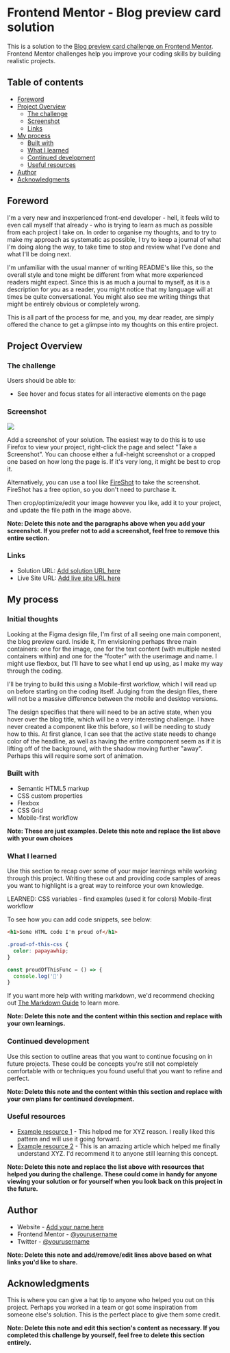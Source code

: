 # Frontend Mentor - Blog preview card solution

This is a solution to the [Blog preview card challenge on Frontend Mentor](https://www.frontendmentor.io/challenges/blog-preview-card-ckPaj01IcS). Frontend Mentor challenges help you improve your coding skills by building realistic projects. 

## Table of contents

- [Foreword](#foreword)
- [Project Overview](#project-overview)
  - [The challenge](#the-challenge)
  - [Screenshot](#screenshot)
  - [Links](#links)
- [My process](#my-process)
  - [Built with](#built-with)
  - [What I learned](#what-i-learned)
  - [Continued development](#continued-development)
  - [Useful resources](#useful-resources)
- [Author](#author)
- [Acknowledgments](#acknowledgments)

## Foreword

I'm a very new and inexperienced front-end developer - hell, it feels wild to even call myself that already - who is trying to learn as much as possible from each project I take on. In order to organise my thoughts, and to try to make my approach as systematic as possible, I try to keep a journal of what I'm doing along the way, to take time to stop and review what I've done and what I'll be doing next.

I'm unfamiliar with the usual manner of writing README's like this, so the overall style and tone might be different from what more experienced readers might expect. Since this is as much a journal to myself, as it is a description for you as a reader, you might notice that my language will at times be quite conversational. You might also see me writing things that might be entirely obvious or completely wrong. 

This is all part of the process for me, and you, my dear reader, are simply offered the chance to get a glimpse into my thoughts on this entire project.

## Project Overview

### The challenge

Users should be able to:

- See hover and focus states for all interactive elements on the page

### Screenshot

![](./screenshot.jpg)

Add a screenshot of your solution. The easiest way to do this is to use Firefox to view your project, right-click the page and select "Take a Screenshot". You can choose either a full-height screenshot or a cropped one based on how long the page is. If it's very long, it might be best to crop it.

Alternatively, you can use a tool like [FireShot](https://getfireshot.com/) to take the screenshot. FireShot has a free option, so you don't need to purchase it. 

Then crop/optimize/edit your image however you like, add it to your project, and update the file path in the image above.

**Note: Delete this note and the paragraphs above when you add your screenshot. If you prefer not to add a screenshot, feel free to remove this entire section.**

### Links

- Solution URL: [Add solution URL here](https://your-solution-url.com)
- Live Site URL: [Add live site URL here](https://your-live-site-url.com)

## My process

### Initial thoughts

Looking at the Figma design file, I'm first of all seeing one main component, the blog preview card. Inside it, I'm envisioning perhaps three main containers: one for the image, one for the text content (with multiple nested containers within) and one for the "footer" with the userimage and name. I might use flexbox, but I'll have to see what I end up using, as I make my way through the coding.

I'll be trying to build this using a Mobile-first workflow, which I will read up on before starting on the coding itself. Judging from the design files, there will not be a massive difference between the mobile and desktop versions. 

The design specifies that there will need to be an active state, when you hover over the blog title, which will be a very interesting challenge. I have never created a component like this before, so I will be needing to study how to this. At first glance, I can see that the active state needs to change color of the headline, as well as having the entire component seem as if it is lifting off of the background, with the shadow moving further "away". Perhaps this will require some sort of animation.

### Built with

- Semantic HTML5 markup
- CSS custom properties
- Flexbox
- CSS Grid
- Mobile-first workflow

**Note: These are just examples. Delete this note and replace the list above with your own choices**

### What I learned

Use this section to recap over some of your major learnings while working through this project. Writing these out and providing code samples of areas you want to highlight is a great way to reinforce your own knowledge.

LEARNED:
CSS variables - find examples (used it for colors)
Mobile-first workflow

To see how you can add code snippets, see below:

```html
<h1>Some HTML code I'm proud of</h1>
```
```css
.proud-of-this-css {
  color: papayawhip;
}
```
```js
const proudOfThisFunc = () => {
  console.log('🎉')
}
```

If you want more help with writing markdown, we'd recommend checking out [The Markdown Guide](https://www.markdownguide.org/) to learn more.

**Note: Delete this note and the content within this section and replace with your own learnings.**

### Continued development

Use this section to outline areas that you want to continue focusing on in future projects. These could be concepts you're still not completely comfortable with or techniques you found useful that you want to refine and perfect.

**Note: Delete this note and the content within this section and replace with your own plans for continued development.**

### Useful resources

- [Example resource 1](https://www.example.com) - This helped me for XYZ reason. I really liked this pattern and will use it going forward.
- [Example resource 2](https://www.example.com) - This is an amazing article which helped me finally understand XYZ. I'd recommend it to anyone still learning this concept.

**Note: Delete this note and replace the list above with resources that helped you during the challenge. These could come in handy for anyone viewing your solution or for yourself when you look back on this project in the future.**

## Author

- Website - [Add your name here](https://www.your-site.com)
- Frontend Mentor - [@yourusername](https://www.frontendmentor.io/profile/yourusername)
- Twitter - [@yourusername](https://www.twitter.com/yourusername)

**Note: Delete this note and add/remove/edit lines above based on what links you'd like to share.**

## Acknowledgments

This is where you can give a hat tip to anyone who helped you out on this project. Perhaps you worked in a team or got some inspiration from someone else's solution. This is the perfect place to give them some credit.

**Note: Delete this note and edit this section's content as necessary. If you completed this challenge by yourself, feel free to delete this section entirely.**
